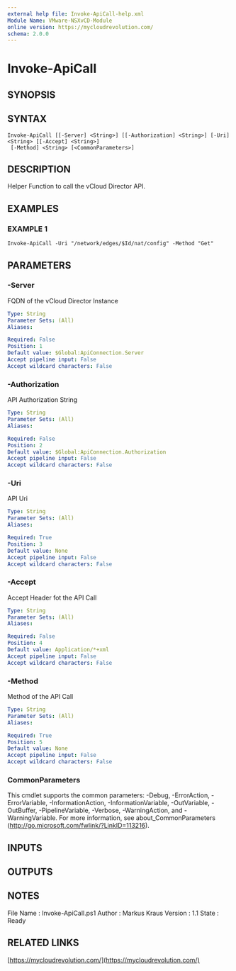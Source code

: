 ```yaml
---
external help file: Invoke-ApiCall-help.xml
Module Name: VMware-NSXvCD-Module
online version: https://mycloudrevolution.com/
schema: 2.0.0
---
```


# Invoke-ApiCall

## SYNOPSIS

## SYNTAX

```
Invoke-ApiCall [[-Server] <String>] [[-Authorization] <String>] [-Uri] <String> [[-Accept] <String>]
 [-Method] <String> [<CommonParameters>]
```

## DESCRIPTION
Helper Function to call the vCloud Director API.

## EXAMPLES

### EXAMPLE 1
```
Invoke-ApiCall -Uri "/network/edges/$Id/nat/config" -Method "Get"
```

## PARAMETERS

### -Server
FQDN of the vCloud Director Instance

```yaml
Type: String
Parameter Sets: (All)
Aliases:

Required: False
Position: 1
Default value: $Global:ApiConnection.Server
Accept pipeline input: False
Accept wildcard characters: False
```

### -Authorization
API Authorization String

```yaml
Type: String
Parameter Sets: (All)
Aliases:

Required: False
Position: 2
Default value: $Global:ApiConnection.Authorization
Accept pipeline input: False
Accept wildcard characters: False
```

### -Uri
API Uri

```yaml
Type: String
Parameter Sets: (All)
Aliases:

Required: True
Position: 3
Default value: None
Accept pipeline input: False
Accept wildcard characters: False
```

### -Accept
Accept Header fot the API Call

```yaml
Type: String
Parameter Sets: (All)
Aliases:

Required: False
Position: 4
Default value: Application/*+xml
Accept pipeline input: False
Accept wildcard characters: False
```

### -Method
Method of the API Call

```yaml
Type: String
Parameter Sets: (All)
Aliases:

Required: True
Position: 5
Default value: None
Accept pipeline input: False
Accept wildcard characters: False
```

### CommonParameters
This cmdlet supports the common parameters: -Debug, -ErrorAction, -ErrorVariable, -InformationAction, -InformationVariable, -OutVariable, -OutBuffer, -PipelineVariable, -Verbose, -WarningAction, and -WarningVariable. For more information, see about_CommonParameters (http://go.microsoft.com/fwlink/?LinkID=113216).

## INPUTS

## OUTPUTS

## NOTES
File Name  : Invoke-ApiCall.ps1
Author     : Markus Kraus
Version    : 1.1
State      : Ready

## RELATED LINKS

[https://mycloudrevolution.com/](https://mycloudrevolution.com/)


